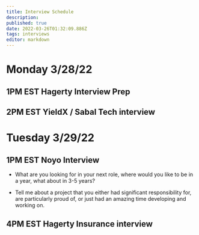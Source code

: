```yaml
---
title: Interview Schedule
description: 
published: true
date: 2022-03-26T01:32:09.886Z
tags: interviews
editor: markdown
---
```


# Monday 3/28/22 
## 1PM EST Hagerty Interview Prep
## 2PM EST YieldX / Sabal Tech interview
# Tuesday 3/29/22
## 1PM EST Noyo Interview
- What are you looking for in your next role, where would you like to be in a year, what about in 3-5 years?

- Tell me about a project that you either had significant responsibility for, are particularly proud of, or just had an amazing time developing and working on.
## 4PM EST Hagerty Insurance interview